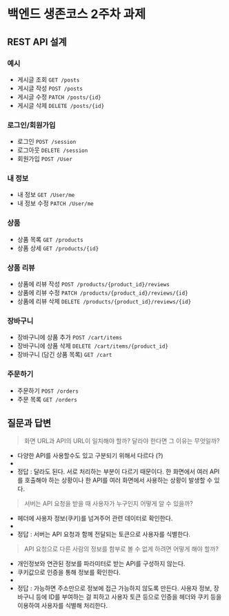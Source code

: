 # 백엔드 생존코스 2주차 과제

## REST API 설계

### 예시

- 게시글 조회 `GET /posts`
- 게시글 작성 `POST /posts`
- 게시글 수정 `PATCH /posts/{id}`
- 게시글 삭제 `DELETE /posts/{id}`

### 로그인/회원가입

- 로그인 `POST /session`
- 로그아웃 `DELETE /session`
- 회원가입 `POST /User`

### 내 정보

- 내 정보 `GET /User/me`
- 내 정보 수정 `PATCH /User/me`

### 상품

- 상품 목록 `GET /products`
- 상품 상세 `GET /products/{id}`

### 상품 리뷰

- 상품에 리뷰 작성 `POST /products/{product_id}/reviews`
- 상품에 리뷰 수정 `PATCH /products/{product_id}/reviews/{id}`
- 상품에 리뷰 삭제 `DELETE /products/{product_id}/reviews/{id}`

### 장바구니

- 장바구니에 상품 추가 `POST /cart/items`
- 장바구니에 상품 삭제 `DELETE /cart/items/{product_id}`
- 장바구니 (담긴 상품 목록) `GET /cart`

### 주문하기

- 주문하기 `POST /orders`
- 주문 목록 `GET /orders`

## 질문과 답변

> 화면 URL과 API의 URL이 일치해야 할까? 달라야 한다면 그 이유는 무엇일까?

* 다양한 API를 사용할수도 있고 구분되기 위해서 다르다 (?)
*
* 정답 : 달라도 된다. 서로 처리하는 부분이 다르기 때문이다. 한 화면에서 여러 API 를 호출해야 하는 상황이나 한 API를 여러 화면에서 사용하는 상황이 발생할 수 있다.

> 서버는 API 요청을 받을 때 사용자가 누구인지 어떻게 알 수 있을까?

* 헤더에 사용자 정보(쿠키)를 넘겨주어 관련 데이터로 확인한다.
*
* 정답 : 서버는 API 요청과 함께 전달되는 토큰으로 사용자를 식별한다.

> API 요청으로 다른 사람의 정보를 함부로 볼 수 없게 하려면 어떻게 해야 할까?

* 개인정보와 연관된 정보를 파라미터로 받는 API를 구성하지 않는다.
* 쿠키값으로 인증을 통해 정보를 확인한다.
*
* 정답 : 가능하면 주소만으로 정보에 접근 가능하지 않도록 만든다. 사용자 정보, 장바구니 등에 ID를 부여하는 걸 피하고 사용자 토큰 등으로 인증을 헤더와 쿠키 등을 이용하여 사용자를 식별해 처리한다.